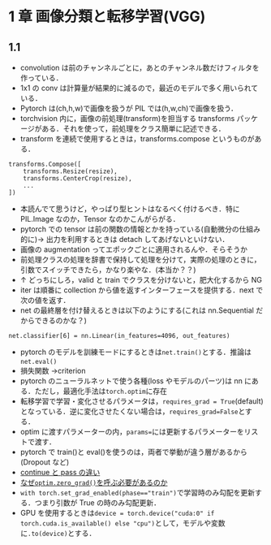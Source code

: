 # 1 章 画像分類と転移学習(VGG)

## 1.1

- convolution は前のチャンネルごとに，あとのチャンネル数だけフィルタを作っている．
- 1x1 の conv は計算量が結果的に減るので，最近のモデルで多く用いられている．
- Pytorch は(ch,h,w)で画像を扱うが PIL では(h,w,ch)で画像を扱う．
- torchvision 内に，画像の前処理(transform)を担当する transforms パッケージがある．それを使って，前処理をクラス簡単に記述できる．
- transform を連続で使用するときは，transforms.compose というものがある．

```
transforms.Compose([
    transforms.Resize(resize),
    transforms.CenterCrop(resize),
    ...
])
```

- 本読んでて思うけど，やっぱり型ヒントはなるべく付けるべき．特に PIL.Image なのか，Tensor なのかこんがらがる．
- pytorch での tensor は前の関数の情報とかを持っている(自動微分の仕組み的に)→ 出力を利用するときは detach してあげないといけない．
- 画像の augmentation ってエポックごとに適用されるんや．そらそうか
- 前処理クラスの処理を辞書で保持して処理を分けて，実際の処理のときに，引数でスイッチできたら，かなり楽やな．(本当か？？)
- ↑ どっちにしろ，valid と train でクラスを分けないと，肥大化するから NG
- iter は順番に collection から値を返すインターフェースを提供する．next で次の値を返す．
- net の最終層を付け替えるときは以下のようにする(これは nn.Sequential だからできるのかな？)

```
net.classifier[6] = nn.Linear(in_features=4096, out_features)
```

- pytorch のモデルを訓練モードにするときは`net.train()`とする．推論は`net.eval()`
- 損失関数 →criterion
- pytorch のニューラルネットで使う各種(loss やモデルのパーツ)は nn にある．ただし，最適化手法は`torch.optim`に存在
- 転移学習で学習・変化させるパラメータは，`requires_grad = True`(default)となっている．逆に変化させたくない場合は，`requires_grad=False`とする．
- optim に渡すパラメーターの内，`params=`には更新するパラメーターをリストで渡す．
- pytorch で train()と eval()を使うのは，両者で挙動が違う層があるから(Dropout など)
- [continue と pass の違い](https://seesaawiki.jp/python-project/d/continue%2cbreak%2cpass)
- [なぜ`optim.zero_grad()`を呼ぶ必要があるのか](https://teratail.com/questions/261005)
- `with torch.set_grad_enabled(phase=="train")`で学習時のみ勾配を更新する．つまり引数が True の時のみ勾配更新．
- GPU を使用するときは`device = torch.device("cuda:0" if torch.cuda.is_available() else "cpu")`として，モデルや変数に`.to(device)`とする．
